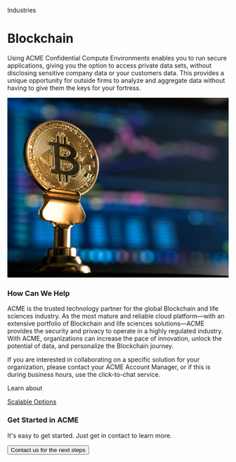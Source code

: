 

<!-- Hero -->

<columns mode="slim">

Industries 

# Blockchain

Using ACME Confidential Compute Environments enables you to run secure applications, giving you the option to access private data sets, without disclosing sensitive company data or your customers data. This provides a unique opportunity for outside firms to analyze and aggregate data without having to give them the keys for your fortress.

</columns>

<columns mode="slim">

<block>

![cover](./img/industrie-blockchain.jpg)

</block>

<block>

### How Can We Help

ACME is the trusted technology partner for the global Blockchain and life sciences industry. As the most mature and reliable cloud platform—with an extensive portfolio of Blockchain and life sciences solutions—ACME provides the security and privacy to operate in a highly regulated industry. With ACME, organizations can increase the pace of innovation, unlock the potential of data, and personalize the Blockchain journey.

If you are interested in collaborating on a specific solution for your organization, please contact your ACME Account Manager, or if this is during business hours, use the click-to-chat service.

</block>

</columns>


<columns mode="slim" number="2" number-s="1">

<block>

Learn about

[Scalable Options](/)

</block>

</columns>

<columns mode="slim">

### Get Started in ACME

It's easy to get started. Just get in contact to learn more.

<button>Contact us for the next steps</button>

</columns>










